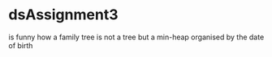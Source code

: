 # dsAssignment3
is funny how a family tree is not a tree but a min-heap organised by the date of birth
